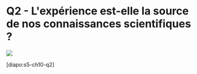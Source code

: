# Q2 - L'expérience est-elle la source de nos connaissances scientifiques ?

![](https://upload.wikimedia.org/wikipedia/commons/thumb/4/4d/Rembrandt_-_The_Anatomy_Lesson_of_Dr_Nicolaes_Tulp.jpg/2880px-Rembrandt_-_The_Anatomy_Lesson_of_Dr_Nicolaes_Tulp.jpg)

[diapo:s5-ch10-q2]
